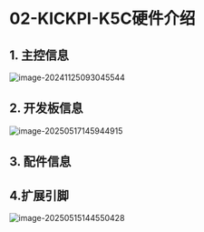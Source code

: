 # 02-KICKPI-K5C硬件介绍

## 1. 主控信息

![image-20241125093045544](http://tanzhtanzh.oss-cn-shenzhen.aliyuncs.com/img/image-20241125093045544.png)

## 2. 开发板信息

![image-20250517145944915](http://tanzhtanzh.oss-cn-shenzhen.aliyuncs.com/img/image-20250517145944915.png)

## 3. 配件信息

## 4.扩展引脚

![image-20250515144550428](http://tanzhtanzh.oss-cn-shenzhen.aliyuncs.com/img/image-20250515144550428.png)
